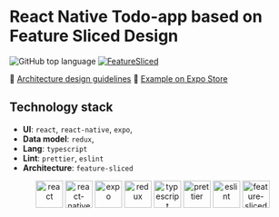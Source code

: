 # React Native Todo-app based on Feature Sliced Design

![GitHub top language](https://img.shields.io/github/languages/top/select-name/sharead-frontend)
[![FeatureSliced](https://img.shields.io/badge/Powered%20by-%F0%9F%8D%B0%20Feature%20Sliced-%235c9cb5)](https://feature-sliced.design/)

🍰 [Architecture design guidelines](https://feature-sliced.design/)
📱 [Example on Expo Store](https://expo.dev/@berdimyradov/todo-app)

## Technology stack

- **UI**: `react`, `react-native`, `expo`,
- **Data model**: `redux`,
- **Lang**: `typescript`
- **Lint**: `prettier`, `eslint`
- **Architecture**: `feature-sliced`

<div align="center">
<img title="react" alt="react" height=48 src="https://raw.githubusercontent.com/yurijserrano/Github-Profile-Readme-Logos/master/frameworks/react.svg"/>
<img title="react-native" alt="react-native" height=48 src="https://reactnative.dev/img/favicon.ico"/>
<img title="expo" alt="expo" height=48 src="https://static.expo.dev/static/favicons/favicon-light-48x48.png"/>
<img title="redux" alt="redux" height=48 src="https://raw.githubusercontent.com/yurijserrano/Github-Profile-Readme-Logos/master/frameworks/redux.svg"/>
<img title="typescript" alt="typescript" height=48 src="https://raw.githubusercontent.com/remojansen/logo.ts/master/ts.png"/>
<img title="prettier" alt="prettier" height=48 src="https://prettier.io/icon.png"/>
<img title="eslint" alt="eslint" height=48 src="https://eslint.org/favicon.ico"/>
<img title="feature-sliced" alt="feature-sliced" height=48 src="https://avatars.githubusercontent.com/u/60469024?s=200&v=4"/>
</div>
